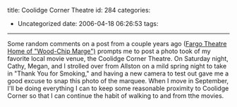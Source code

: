 title: Coolidge Corner Theatre
id: 284
categories:
  - Uncategorized
date: 2006-04-18 06:26:53
tags:
---

Some random comments on a post from a couple years ago ([Fargo Theatre Home of &quot;Wood-Chip Marge&quot;)](/drupal-4.7/node/155/) prompts me to post a photo took of my favorite local movie venue, the Coolidge Corner Theatre. On Saturday night, Cathy, Megan, and I strolled over from Allston on a mild spring night to take in &quot;Thank You for Smoking,&quot; and having a new camera to test out gave me a good excuse to snap this photo of the marquee. When I move in September, I'll be doing everything I can to keep some reasonable proximity to Coolidge Corner so that I can continue the habit of walking to and from tthe movies. 